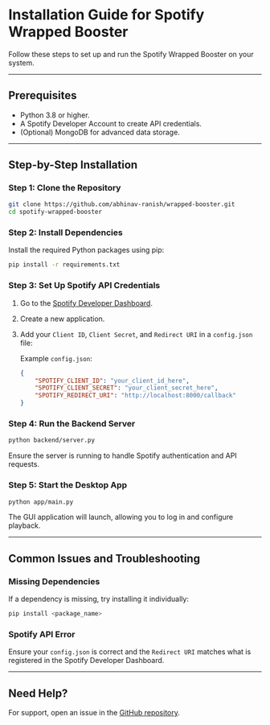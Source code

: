 # Installation Guide for Spotify Wrapped Booster

Follow these steps to set up and run the Spotify Wrapped Booster on your system.

---

## Prerequisites

- Python 3.8 or higher.
- A Spotify Developer Account to create API credentials.
- (Optional) MongoDB for advanced data storage.

---

## Step-by-Step Installation

### Step 1: Clone the Repository

```bash
git clone https://github.com/abhinav-ranish/wrapped-booster.git
cd spotify-wrapped-booster
```

### Step 2: Install Dependencies

Install the required Python packages using pip:

```bash
pip install -r requirements.txt
```

### Step 3: Set Up Spotify API Credentials

1. Go to the [Spotify Developer Dashboard](https://developer.spotify.com/dashboard).
2. Create a new application.
3. Add your `Client ID`, `Client Secret`, and `Redirect URI` in a `config.json` file:

   Example `config.json`:

   ```json
   {
       "SPOTIFY_CLIENT_ID": "your_client_id_here",
       "SPOTIFY_CLIENT_SECRET": "your_client_secret_here",
       "SPOTIFY_REDIRECT_URI": "http://localhost:8000/callback"
   }
   ```

### Step 4: Run the Backend Server

```bash
python backend/server.py
```

Ensure the server is running to handle Spotify authentication and API requests.

### Step 5: Start the Desktop App

```bash
python app/main.py
```

The GUI application will launch, allowing you to log in and configure playback.

---

## Common Issues and Troubleshooting

### Missing Dependencies

If a dependency is missing, try installing it individually:

```bash
pip install <package_name>
```

### Spotify API Error

Ensure your `config.json` is correct and the `Redirect URI` matches what is registered in the Spotify Developer Dashboard.

---

## Need Help?

For support, open an issue in the [GitHub repository](https://github.com/abhinav-ranish/wrapped-booster/issues).
```

